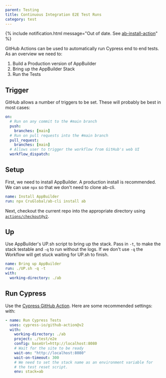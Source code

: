 ```yaml
---
parent: Testing
title: Continuous Integration E2E Test Runs
category: test
---
```


{% include notification.html message="Out of date. See [ab-install-action](https://github.com/CruGlobal/ab-install-action)" %}

GitHub Actions can be used to automatically run Cypress end to end tests. As an overview we need to:

1. Build a Production version of AppBuilder
2. Bring up the AppBuilder Stack
3. Run the Tests

## Trigger

GitHub allows a number of triggers to be set. These will probably be best in most cases:

```yml
on:
  # Run on any commit to the #main branch
  push:
    branches: [main]
  # Run on pull requests into the #main branch
  pull_request:
    branches: [main]
  # Allows user to trigger the workflow from GitHub's web UI
  workflow_dispatch:
```

## Setup

First, we need to install AppBuilder. A production install is recommended. We can use `npx` so that we don't need to clone ab-cli.

```yml
name: Install AppBuilder
run: npx CruGlobal/ab-cli install ab
```

Next, checkout the current repo into the appropriate directory using [`actions/checkout@v2`](https://github.com/actions/checkout).

## Up

Use AppBuilder's UP.sh script to bring up the stack. Pass in `-t`, to make the stack testable and `-q` to run without the logs. If we don't use `-q` the Workflow will get stuck waiting for UP.sh to finish.

```yml
name: Bring up AppBuilder
run: ./UP.sh -q -t
with:
  working-directory: ./ab
```

## Run Cypress

Use the [Cypress GitHub Action](https://github.com/cypress-io/github-action).
Here are some recommended settings:
with:

```yml
- name: Run Cypress Tests
  uses: cypress-io/github-action@v2
  with:
    working-directory: ./ab
    project: ./test/e2e
    config: baseUrl=http://localhost:8080
    # Wait for the site to be ready
    wait-on: "http://localhost:8080"
    wait-on-timeout: 300
    # We need to set the stack name as an environment variable for
    # the test reset script.
    env: stack=ab
```
